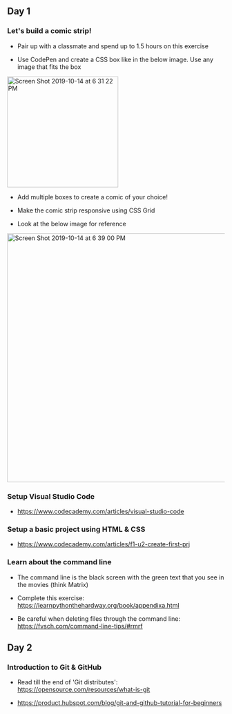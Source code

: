 ## Day 1


### Let's build a comic strip!

- Pair up with a classmate and spend up to 1.5 hours on this exercise

- Use CodePen and create a CSS box like in the below image. Use any image that fits the box

<img width="257" alt="Screen Shot 2019-10-14 at 6 31 22 PM" src="https://user-images.githubusercontent.com/8469211/66787346-51c50800-eeb1-11e9-91bb-643bf34df7eb.png">

- Add multiple boxes to create a comic of your choice!

- Make the comic strip responsive using CSS Grid

- Look at the below image for reference

<img width="577" alt="Screen Shot 2019-10-14 at 6 39 00 PM" src="https://user-images.githubusercontent.com/8469211/66787496-ed567880-eeb1-11e9-9d2b-b9b788f74301.png">


### Setup Visual Studio Code

- https://www.codecademy.com/articles/visual-studio-code


### Setup a basic project using HTML & CSS

- https://www.codecademy.com/articles/f1-u2-create-first-prj


### Learn about the command line

- The command line is the black screen with the green text that you see in the movies (think Matrix)

- Complete this exercise: https://learnpythonthehardway.org/book/appendixa.html

- Be careful when deleting files through the command line: https://fvsch.com/command-line-tips/#rmrf


## Day 2


### Introduction to Git & GitHub

- Read till the end of 'Git distributes': https://opensource.com/resources/what-is-git

- https://product.hubspot.com/blog/git-and-github-tutorial-for-beginners
